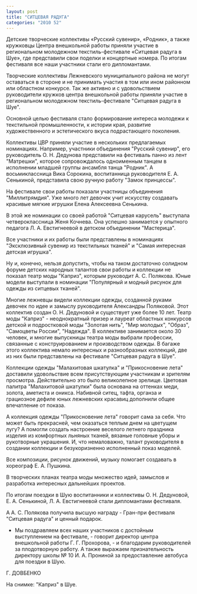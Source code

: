 ```yaml
---
layout: post
title: "СИТЦЕВАЯ РАДУГА"
categories: "2010 52"
---
```


Детские творческие коллективы «Русский сувенир», «Родник», а также кружковцы Центра внешкольной работы приняли участие в региональном молодежном текстиль-фестивале «Ситцевая радуга в Шуе», где представили свои поделки и концертные номера. По итогам фестиваля все наши участники стали его дипломантами.

Творческие коллективы Лежневского  муниципального района не могут оставаться в стороне и не принимать участия в  том или ином районном или областном конкурсе. Так же активно и с удовольствием  руководители кружков центра внешкольной работы приняли участие в региональном  молодежном текстиль-фестивале "Ситцевая радуга в Шуе".

Основной целью фестиваля стало  формирование интереса молодежи к текстильной промышленности, к истории края,  развитие художественного и эстетического вкуса подрастающего поколения.

Коллективы ЦВР приняли участие в  нескольких предлагаемых номинациях. Например, участники объединения  "Русский сувенир", его руководитель О. Н. Дедунова представили на  фестиваль панно из лент "Матрешки", которое сопровождалось  одноименным танцем в исполнении младшей группы ансамбля танца  "Родник". А восьмиклассница Вика Сорокина, воспитанница руководителя  Е. А. Сенькиной, представила свою ручную работу "Замок принцессы".

На фестивале свои работы показали  участницы объединения "Миллитрямдия". Уже много лет девочек учит  искусству создавать красивые мягкие игрушки Елена Алексеевна Сенькина.

В этой же номинации со своей  работой "Ситцевая карусель" выступала четвероклассница Женя Кочнева.  Она успешно занимается у опытного педагога Л. А. Евстигнеевой в детском  объединении "Мастерица".

Все участники и их работы были  представлены в номинациях "Эксклюзивный сувенир из текстильных  тканей" и "Самая интересная детская игрушка".

Ну и, конечно, нельзя допустить,  чтобы на таком достаточно солидном форуме детских народных талантов свои работы  и коллекции не показал театр моды "Каприз", которым руководит А. С.  Полякова. Юные модели выступали в номинации "Популярный и модный рисунок  для одежды из ситцевых тканей".

Многие лежневцы видели коллекции  одежды, созданной руками девочек по идее и замыслу руководителя Александры  Поляковой. Этот коллектив создан О. Н. Дедуновой и существует уже более 10 лет.  Театр моды "Каприз" - неоднократный призер и лауреат областных  конкурсов детской и подростковой моды "Золотая нить", "Мир  молодых", "Образ", "Самоцветы России",  "Надежда". В коллективе занимается около 30 человек, и многие  выпускницы театра моды выбрали профессии, связанные с конструированием и  производством одежды. В багаже этого коллектива немало интересных и  разнообразных коллекций, две из них были представлены на фестивале  "Ситцевая радуга в Шуе".

Коллекции одежды  "Малахитовая шкатулка" и "Прикосновение лета" доставили  удовольствие всем присутствующим участникам и зрителям просмотра. Действительно  это было великолепное зрелище. Цветовая палитра "Малахитовой  шкатулки" была основана на оттенках меди, золота, аметиста и оникса.  Набивной ситец, тафта, органза и грациозное дефиле юных лежневских красавиц  дополнили общее впечатление от показа.

А коллекция одежды  "Прикосновение лета" говорит сама за себя. Что может быть прекрасней,  чем оказаться теплым днем на цветущем лугу? А помогли создать настроение  веселого летнего праздника изделия из комфортных льняных тканей, вязаные  головные уборы и рукотворные украшения. И, что немаловажно, талант руководителя  в создании коллекции и безукоризненно исполненный показ моделей.

Все композиции, рисунок движений,  музыку помогает создавать в хореограф Е. А. Пушкина.

В творческих планах театра моды  множество идей, замыслов и разработка интересных дальнейших проектов.

По итогам поездки в Шую  воспитанники и коллективы О. Н. Дедуновой, Е. А. Сенькиной, Л. А. Евстигнеевой  стали дипломантами фестиваля.

А А. С. Полякова получила высшую  награду - Гран-при фестиваля "Ситцевая радуга" и ценный подарок.

- Мы поздравляем всех наших  участников с достойным выступлением на фестивале, - говорит директор центра  внешкольной работы Г. Г. Прохорова, - и благодарим руководителей за  плодотворную работу. А также выражаем признательность директору школы № 10 И.  А. Прониной за предоставление автобуса для поездки в Шую.

Г. ДОВБЕНКО

На снимке: "Каприз" в  Шуе.



